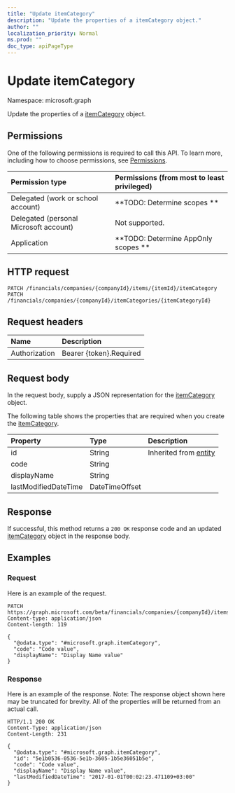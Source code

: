 ```yaml
---
title: "Update itemCategory"
description: "Update the properties of a itemCategory object."
author: ""
localization_priority: Normal
ms.prod: ""
doc_type: apiPageType
---
```


# Update itemCategory

Namespace: microsoft.graph

Update the properties of a [itemCategory](../resources/itemcategory.md) object.

## Permissions
One of the following permissions is required to call this API. To learn more, including how to choose permissions, see [Permissions](/concepts/permissions-reference.md).

|Permission type|Permissions (from most to least privileged)|
|:---|:---|
|Delegated (work or school account)|**TODO: Determine scopes **|
|Delegated (personal Microsoft account)|Not supported.|
|Application|**TODO: Determine AppOnly scopes **|

## HTTP request
<!-- {
  "blockType": "ignored"
}
-->
``` http
PATCH /financials/companies/{companyId}/items/{itemId}/itemCategory
PATCH /financials/companies/{companyId}/itemCategories/{itemCategoryId}
```

## Request headers
|Name|Description|
|:---|:---|
|Authorization|Bearer {token}.Required|

## Request body
In the request body, supply a JSON representation for the [itemCategory](../resources/itemcategory.md) object.

The following table shows the properties that are required when you create the [itemCategory](../resources/itemcategory.md).

|Property|Type|Description|
|:---|:---|:---|
|id|String| Inherited from [entity](../resources/entity.md)|
|code|String||
|displayName|String||
|lastModifiedDateTime|DateTimeOffset||



## Response
If successful, this method returns a `200 OK` response code and an updated [itemCategory](../resources/itemcategory.md) object in the response body.

## Examples

### Request
Here is an example of the request.
<!-- {
  "blockType": "request",
  "name": "update_itemcategory"
}
-->
``` http
PATCH https://graph.microsoft.com/beta/financials/companies/{companyId}/items/{itemId}/itemCategory
Content-type: application/json
Content-length: 119

{
  "@odata.type": "#microsoft.graph.itemCategory",
  "code": "Code value",
  "displayName": "Display Name value"
}
```

### Response
Here is an example of the response. Note: The response object shown here may be truncated for brevity. All of the properties will be returned from an actual call.
<!-- {
  "blockType": "response",
  "truncated": true
}
-->
``` http
HTTP/1.1 200 OK
Content-Type: application/json
Content-Length: 231

{
  "@odata.type": "#microsoft.graph.itemCategory",
  "id": "5e1b0536-0536-5e1b-3605-1b5e36051b5e",
  "code": "Code value",
  "displayName": "Display Name value",
  "lastModifiedDateTime": "2017-01-01T00:02:23.471109+03:00"
}
```

